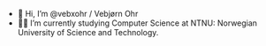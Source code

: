- 👋 Hi, I’m @vebxohr / Vebjørn Ohr
- 🧑‍🎓 I’m currently studying Computer Science at NTNU: Norwegian University of Science and Technology.

<!---
vebxohr/vebxohr is a ✨ special ✨ repository because its `README.md` (this file) appears on your GitHub profile.
You can click the Preview link to take a look at your changes.
--->
